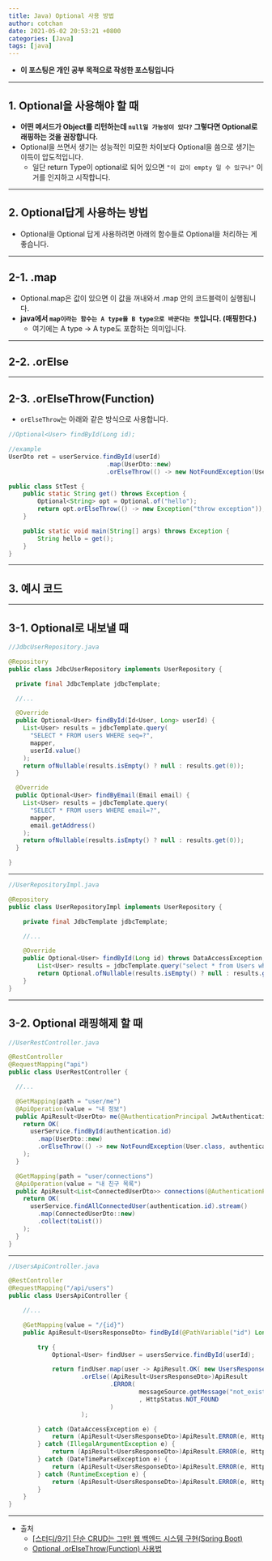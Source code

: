 ```yaml
---
title: Java) Optional 사용 방법
author: cotchan 
date: 2021-05-02 20:53:21 +0800 
categories: [Java]
tags: [java] 
---
```


+ **이 포스팅은 개인 공부 목적으로 작성한 포스팅입니다**

---

## 1. Optional을 사용해야 할 때

+ **어떤 메서드가 Object를 리턴하는데 `null일 가능성이 있다?` 그렇다면 Optional로 래핑하는 것을 권장합니다.**
+ Optional을 쓰면서 생기는 성능적인 미묘한 차이보다 Optional을 씀으로 생기는 이득이 압도적입니다.
  + 일단 return Type이 optional로 되어 있으면 `"이 값이 empty 일 수 있구나"` 이거를 인지하고 시작합니다.


---

## 2. Optional답게 사용하는 방법

+ Optional을 Optional 답게 사용하려면 아래의 함수들로 Optional을 처리하는 게 좋습니다.

---

## 2-1. .map

+ Optional.map은 값이 있으면 이 값을 꺼내와서 .map 안의 코드블럭이 실행됩니다.
+ **java에서 `map이라는 함수는 A type을 B type으로 바꾼다는 뜻`입니다. (매핑한다.)**
  + 여기에는 A type → A type도 포함하는 의미입니다. 

---

## 2-2. .orElse

---

## 2-3. .orElseThrow(Function)

+ `orElseThrow`는 아래와 같은 방식으로 사용합니다.

```java
//Optional<User> findById(Long id);

//example
UserDto ret = userService.findById(userId)
                           .map(UserDto::new)
                           .orElseThrow(() -> new NotFoundException(User.class, userId));
```

```java
public class StTest {
    public static String get() throws Exception {
        Optional<String> opt = Optional.of("hello");
        return opt.orElseThrow(() -> new Exception("throw exception"));
    }

    public static void main(String[] args) throws Exception {
        String hello = get();
    }
}
```

---

## 3. 예시 코드

---

## 3-1. Optional로 내보낼 때 

```java
//JdbcUserRepository.java

@Repository
public class JdbcUserRepository implements UserRepository {

  private final JdbcTemplate jdbcTemplate;

  //...

  @Override
  public Optional<User> findById(Id<User, Long> userId) {
    List<User> results = jdbcTemplate.query(
      "SELECT * FROM users WHERE seq=?",
      mapper,
      userId.value()
    );
    return ofNullable(results.isEmpty() ? null : results.get(0));
  }

  @Override
  public Optional<User> findByEmail(Email email) {
    List<User> results = jdbcTemplate.query(
      "SELECT * FROM users WHERE email=?",
      mapper,
      email.getAddress()
    );
    return ofNullable(results.isEmpty() ? null : results.get(0));
  }

}
```

---

```java
//UserRepositoryImpl.java

@Repository
public class UserRepositoryImpl implements UserRepository {

    private final JdbcTemplate jdbcTemplate;

    //...

    @Override
    public Optional<User> findById(Long id) throws DataAccessException, DateTimeParseException {
        List<User> results = jdbcTemplate.query("select * from Users where seq = ?", userMapper, id);
        return Optional.ofNullable(results.isEmpty() ? null : results.get(0));
    }
}
```

---

## 3-2. Optional 래핑해제 할 때

```java
//UserRestController.java

@RestController
@RequestMapping("api")
public class UserRestController {

  //...

  @GetMapping(path = "user/me")
  @ApiOperation(value = "내 정보")
  public ApiResult<UserDto> me(@AuthenticationPrincipal JwtAuthentication authentication) {
    return OK(
      userService.findById(authentication.id)
        .map(UserDto::new)
        .orElseThrow(() -> new NotFoundException(User.class, authentication.id))
    );
  }

  @GetMapping(path = "user/connections")
  @ApiOperation(value = "내 친구 목록")
  public ApiResult<List<ConnectedUserDto>> connections(@AuthenticationPrincipal JwtAuthentication authentication) {
    return OK(
      userService.findAllConnectedUser(authentication.id).stream()
        .map(ConnectedUserDto::new)
        .collect(toList())
    );
  }
}
```

---

```java
//UsersApiController.java

@RestController
@RequestMapping("/api/users")
public class UsersApiController {

    //...

    @GetMapping(value = "/{id}")
    public ApiResult<UsersResponseDto> findById(@PathVariable("id") Long userId) {

        try {
            Optional<User> findUser = usersService.findById(userId);

            return findUser.map(user -> ApiResult.OK( new UsersResponseDto(user)))
                    .orElse((ApiResult<UsersResponseDto>)ApiResult
                            .ERROR(
                                    messageSource.getMessage("not_existed_user", null, Locale.getDefault())
                                    , HttpStatus.NOT_FOUND
                            )
                    );

        } catch (DataAccessException e) {
            return (ApiResult<UsersResponseDto>)ApiResult.ERROR(e, HttpStatus.INTERNAL_SERVER_ERROR);
        } catch (IllegalArgumentException e) {
            return (ApiResult<UsersResponseDto>)ApiResult.ERROR(e, HttpStatus.BAD_REQUEST);
        } catch (DateTimeParseException e) {
            return (ApiResult<UsersResponseDto>)ApiResult.ERROR(e, HttpStatus.INTERNAL_SERVER_ERROR);
        } catch (RuntimeException e) {
            return (ApiResult<UsersResponseDto>)ApiResult.ERROR(e, HttpStatus.INTERNAL_SERVER_ERROR);
        }
    }
}
```

---

+ 출처
    + [[스터디/9기] 단순 CRUD는 그만! 웹 백엔드 시스템 구현(Spring Boot)](https://programmers.co.kr/learn/courses/11694) 
    + [Optional .orElseThrow(Function) 사용법](https://krksap.tistory.com/1515)

